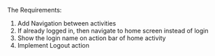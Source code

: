 The Requirements:
1. Add Navigation between activities
2. If already logged in, then navigate to home screen instead of login
3. Show the login name on action bar of home activity
4. Implement Logout action